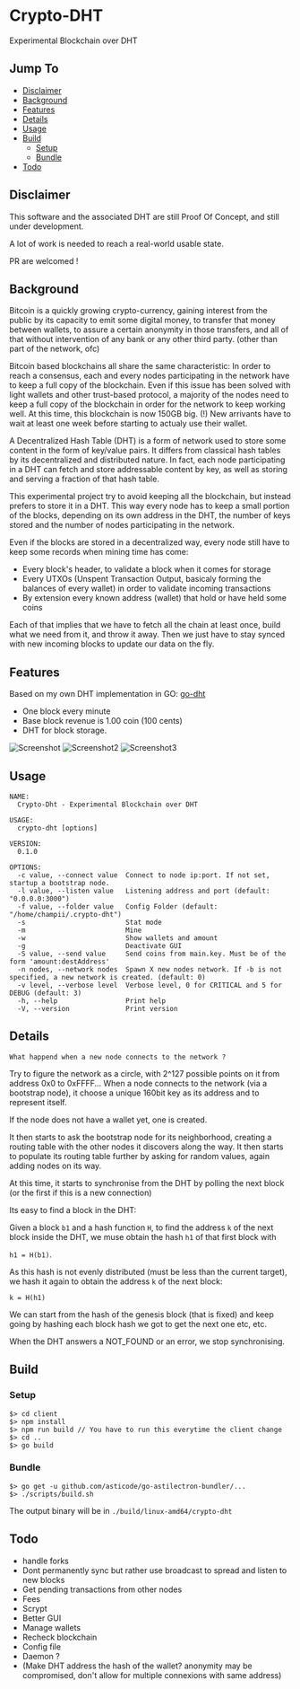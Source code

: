 # Crypto-DHT
Experimental Blockchain over DHT

## Jump To

- [Disclaimer](#disclaimer)
- [Background](#background)
- [Features](#features)
- [Details](#details)
- [Usage](#usage)
- [Build](#build)
  - [Setup](#setup)
  - [Bundle](#bundle)
- [Todo](#todo)

## Disclaimer

This software and the associated DHT are still Proof Of Concept, and still under development.

A lot of work is needed to reach a real-world usable state.

PR are welcomed !

## Background

Bitcoin is a quickly growing crypto-currency, gaining interest from the public
by its capacity to emit some digital money, to transfer that money between wallets,
to assure a certain anonymity in those transfers,
and all of that without intervention of any bank or any other third party. (other than part of the network, ofc)

Bitcoin based blockchains all share the same characteristic: In order to reach
a consensus, each and every nodes participating in the network have to keep a
full copy of the blockchain. Even if this issue has been solved with light wallets
and other trust-based protocol, a majority of the nodes need to keep a full copy
of the blockchain in order for the network to keep working well. At this time,
this blockchain is now 150GB big. (!) New arrivants have to wait at least one week
before starting to actualy use their wallet.

A Decentralized Hash Table (DHT) is a form of network used to store some content
in the form of key/value pairs. It differs from classical hash tables by its
decentralized and distributed nature. In fact, each node participating in a DHT can fetch and store
addressable content by key, as well as storing and serving a fraction of that hash table.

This experimental project try to avoid keeping all the blockchain, but instead
prefers to store it in a DHT. This way every node has to keep a small
portion of the blocks, depending on its own address in the DHT, the number of keys stored
and the number of nodes participating in the network.

Even if the blocks are stored in a decentralized way, every node still have to keep
some records when mining time has come:
- Every block's header, to validate a block when it comes for storage
- Every UTXOs (Unspent Transaction Output, basicaly forming the balances of
every wallet) in order to validate incoming transactions
- By extension every known address (wallet) that hold or have held some coins

Each of that implies that we have to fetch all the chain at least once, build what
we need from it, and throw it away. Then we just have to stay synced with new incoming blocks
to update our data on the fly.

## Features

Based on my own DHT implementation in GO: [go-dht](https://github.com/champii/go-dht)

- One block every minute
- Base block revenue is 1.00 coin (100 cents)
- DHT for block storage.

![Screenshot](https://github.com/champii/crypto-dht/raw/master/screenshot.png "Screenshot")
![Screenshot2](https://github.com/champii/crypto-dht/raw/master/screenshot2.png "Screenshot2")
![Screenshot3](https://github.com/champii/crypto-dht/raw/master/screenshot3.png "Screenshot3")



## Usage

```
NAME:
  Crypto-Dht - Experimental Blockchain over DHT

USAGE:
  crypto-dht [options]

VERSION:
  0.1.0

OPTIONS:
  -c value, --connect value  Connect to node ip:port. If not set, startup a bootstrap node.
  -l value, --listen value   Listening address and port (default: "0.0.0.0:3000")
  -f value, --folder value   Config Folder (default: "/home/champii/.crypto-dht")
  -s                         Stat mode
  -m                         Mine
  -w                         Show wallets and amount
  -g                         Deactivate GUI
  -S value, --send value     Send coins from main.key. Must be of the form 'amount:destAddress'
  -n nodes, --network nodes  Spawn X new nodes network. If -b is not specified, a new network is created. (default: 0)
  -v level, --verbose level  Verbose level, 0 for CRITICAL and 5 for DEBUG (default: 3)
  -h, --help                 Print help
  -V, --version              Print version
```

## Details

`What happend when a new node connects to the network ?`

Try to figure the network as a circle, with 2^127 possible points on it from
address 0x0 to 0xFFFF...
When a node connects to the network (via a bootstrap node), it choose a unique 160bit key as its address and to represent itself.

If the node does not have a wallet yet, one is created.

It then starts to ask the bootstrap node for its neighborhood, creating a routing table
with the other nodes it discovers along the way. It then starts to populate its
routing table further by asking for random values, again adding nodes on its way.

At this time, it starts to synchronise from the DHT by polling the next block (or the first if this is a new connection)

Its easy to find a block in the DHT:

Given a block `b1` and a hash function `H`, to find the address `k` of the next block
inside the DHT, we muse obtain the hash `h1` of that first block with

`h1 = H(b1)`.

As this hash is not evenly distributed (must be less than the current target), we
hash it again to obtain the address `k` of the next block:

`k = H(h1)`

We can start from the hash of the genesis block (that is fixed) and keep going
by hashing each block hash we got to get the next one etc, etc.

When the DHT answers a NOT_FOUND or an error, we stop synchronising.


## Build


### Setup

```
$> cd client
$> npm install
$> npm run build // You have to run this everytime the client change
$> cd ..
$> go build
```

### Bundle

```
$> go get -u github.com/asticode/go-astilectron-bundler/...
$> ./scripts/build.sh
```

The output binary will be in `./build/linux-amd64/crypto-dht`

## Todo

- handle forks
- Dont permanently sync but rather use broadcast to spread and listen to new blocks
- Get pending transactions from other nodes
- Fees
- Scrypt
- Better GUI
- Manage wallets
- Recheck blockchain
- Config file
- Daemon ?
- (Make DHT address the hash of the wallet? anonymity may be compromised, don't allow for multiple connexions with same address)

